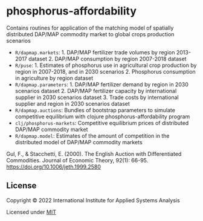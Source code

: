 # phosphorus-affordability

Contains routines for application of the matching model of spatially distributed DAP/MAP commodity market to global crops production scenarios

* `R/dapmap.markets`: 1. DAP/MAP fertilizer trade volumes by region 2013-2017 dataset 2. DAP/MAP consumption by region 2007-2018 dataset
* `R/puse`: 1. Estimates of phosphorus use in agricultural crop production by region in 2007-2018, and in 2030 scenarios 2. Phosphorus consumption in agriculture by region dataset
* `R/dapmap.parameters`: 1. DAP/MAP fertilizer demand by region in 2030 scenarios dataset 2. DAP/MAP fertilizer capacity by international supplier in 2030 scenarios dataset 3. Trade costs by international supplier and region in 2030 scenarios dataset
* `R/dapmap.auctions`: Bundles of bootstrap parameters to simulate competitive equilibrium with clojure phosphorus-affordability program
* `clj/phosphorus-markets`: Competitive equilibrium prices of distributed DAP/MAP commodity market
* `R/dapmap.model`: Estimates of the amount of competition in the distributed model of DAP/MAP commodity markets

Gul, F., & Stacchetti, E. (2000). The English Auction with Differentiated Commodities. Journal of Economic Theory, 92(1): 66-95. https://doi.org/10.1006/jeth.1999.2580

## License

Copyright © 2022 International Institute for Applied Systems Analysis

Licensed under [MIT](http://opensource.org/licenses/MIT)